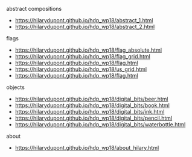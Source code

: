 
abstract compositions
* https://hilarydupont.github.io/hdp_wp18/abstract_1.html
* https://hilarydupont.github.io/hdp_wp18/abstract_2.html

flags
* https://hilarydupont.github.io/hdp_wp18/flag_absolute.html
* https://hilarydupont.github.io/hdp_wp18/flag_grid.html
* https://hilarydupont.github.io/hdp_wp18/flag.html
* https://hilarydupont.github.io/hdp_wp18/us_grid.html
* https://hilarydupont.github.io/hdp_wp18/flag.html

objects
* https://hilarydupont.github.io/hdp_wp18/digital_bits/beer.html
* https://hilarydupont.github.io/hdp_wp18/digital_bits/book.html
* https://hilarydupont.github.io/hdp_wp18/digital_bits/ink.html
* https://hilarydupont.github.io/hdp_wp18/digital_bits/pencil.html
* https://hilarydupont.github.io/hdp_wp18/digital_bits/waterbottle.html

about
* https://hilarydupont.github.io/hdp_wp18/about_hilary.html

